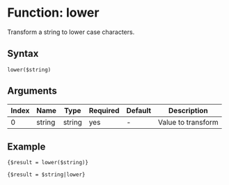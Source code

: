 # Function: lower

Transform a string to lower case characters.

## Syntax

```lower($string)```

## Arguments

|Index|Name|Type|Required|Default|Description|
|---|---|---|---|---|---|
|0|string|string|yes|-|Value to transform|

## Example

```
{$result = lower($string)}

{$result = $string|lower}
```
